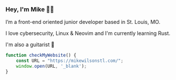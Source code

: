 ### Hey, I'm Mike 👨‍💻

I’m a front-end oriented junior developer based in St. Louis, MO.

I love cybersecurity, Linux & Neovim and I'm currently learning Rust.

I'm also a guitarist 🎸

```ts
function checkMyWebsite() {
    const URL = "https://mikewilsonstl.com/";
    window.open(URL, '_blank');
}
```
